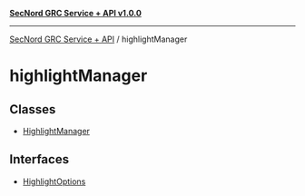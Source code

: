 [**SecNord GRC Service + API v1.0.0**](../README.md)

***

[SecNord GRC Service + API](../README.md) / highlightManager

# highlightManager

## Classes

- [HighlightManager](classes/HighlightManager.md)

## Interfaces

- [HighlightOptions](interfaces/HighlightOptions.md)
